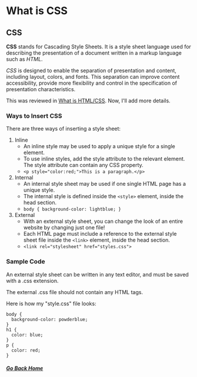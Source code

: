 # What is CSS


## CSS
**CSS** stands for Cascading Style Sheets. It is a style sheet language used for describing the presentation of a document written in a markup language such as *HTML*. 

*CSS* is designed to enable the separation of presentation and content, including layout, colors, and fonts. 
This separation can improve content accessibility, provide more flexibility and control in the specification of presentation characteristics.

This was reviewed in [What is HTML/CSS](html_css.md).
Now, I'll add more details. 

### Ways to Insert CSS
There are three ways of inserting a style sheet:
1. Inline
    - An inline style may be used to apply a unique style for a single element.
    - To use inline styles, add the style attribute to the relevant element. The style attribute can contain any CSS property.
    - ```<p style="color:red;">This is a paragraph.</p>```
2. Internal
    - An internal style sheet may be used if one single HTML page has a unique style.
    - The internal style is defined inside the `<style>` element, inside the head section.
    - ```body { background-color: lightblue; }```
3. External
    - With an external style sheet, you can change the look of an entire website by changing just one file!
    - Each HTML page must include a reference to the external style sheet file inside the `<link>` element, inside the head section.
    - ```<link rel="stylesheet" href="styles.css">```

### Sample Code 
An external style sheet can be written in any text editor, and must be saved with a .css extension.

The external .css file should not contain any HTML tags.

Here is how my "style.css" file looks:

```
body {
  background-color: powderblue;
}
h1 {
  color: blue;
}
p {
  color: red;
}
```


##### [Go Back Home](README.md)